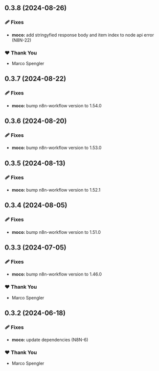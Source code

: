 ## 0.3.8 (2024-08-26)


### 🩹 Fixes

- **moco:** add stringyfied response body and item index to node api error (N8N-22)


### ❤️  Thank You

- Marco Spengler

## 0.3.7 (2024-08-22)


### 🩹 Fixes

- **moco:** bump n8n-workflow version to 1.54.0

## 0.3.6 (2024-08-20)


### 🩹 Fixes

- **moco:** bump n8n-workflow version to 1.53.0

## 0.3.5 (2024-08-13)


### 🩹 Fixes

- **moco:** bump n8n-workflow version to 1.52.1

## 0.3.4 (2024-08-05)


### 🩹 Fixes

- **moco:** bump n8n-workflow version to 1.51.0

## 0.3.3 (2024-07-05)


### 🩹 Fixes

- **moco:** bump n8n-workflow version to 1.46.0


### ❤️  Thank You

- Marco Spengler

## 0.3.2 (2024-06-18)


### 🩹 Fixes

- **moco:** update dependencies (N8N-6)


### ❤️  Thank You

- Marco Spengler